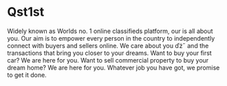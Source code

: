 # Qst1st
Widely known as Worlds no. 1 online classifieds platform, our is all about you. Our aim is to empower every person in the country to independently connect with buyers and sellers online. We care about you ďż˝ and the transactions that bring you closer to your dreams. Want to buy your first car? We are here for you. Want to sell commercial property to buy your dream home? We are here for you. Whatever job you have got, we promise to get it done.

